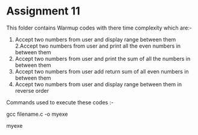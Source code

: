 # Assignment 11
 This folder contains Warmup codes with there time complexity which are:- 
 1. Accept two numbers from user and display range between them
 2.Accept two numbers from user and print all the even numbers in between them
 3. Accept two numbers from user and print the sum of all the numbers in between them
 4. Accept two numbers from user add return sum of all even numbers in between them
 5. Accept two numbers from user and display range between them in reverse order
 
 Commands used to execute these codes :- 
 
 gcc filename.c -o myexe
 
 myexe
